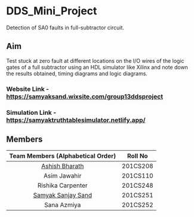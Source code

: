 # DDS_Mini_Project
Detection of SA0 faults in full-subtractor circuit.

## Aim

Test stuck at zero fault at different locations on the I/O wires of the logic gates of a full subtractor using an HDL simulator like Xilinx and note down the results obtained, timing diagrams and logic diagrams.

### Website Link - https://samyaksand.wixsite.com/group13ddsproject
### Simulation Link - https://samyaktruthtablesimulator.netlify.app/

## Members

| Team Members (Alphabetical Order) |Roll No |
| :------------: | :---------------:|  
| [Ashish Bharath](https://github.com/MistaAsh/) |201CS208 |  
| Asim Jawahir| 201CS110 |    
| Rishika Carpenter|201CS248 |    
| [Samyak Sanjay Sand](https://github.com/samyaksand) |201CS251 |   
| Sana Azmiya | 201CS252 |    

